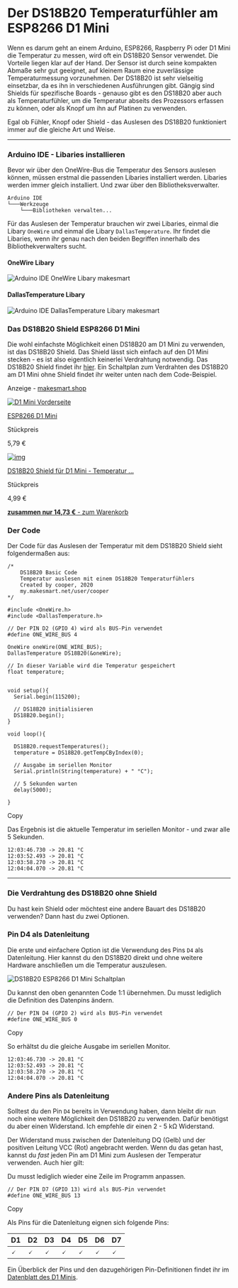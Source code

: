 # Der DS18B20 Temperaturfühler am ESP8266 D1 Mini

Wenn es darum geht an einem Arduino, ESP8266, Raspberry Pi oder D1 Mini die Temperatur zu messen, wird oft ein DS18B20 Sensor verwendet. Die Vorteile liegen klar auf der Hand. Der Sensor ist durch seine kompakten Abmaße sehr gut geeignet, auf kleinem Raum eine zuverlässige Temperaturmessung vorzunehmen. Der DS18B20 ist sehr vielseitig einsetzbar, da es ihn in verschiedenen Ausführungen gibt. Gängig sind Shields für spezifische Boards - genauso gibt es den DS18B20 aber auch als Temperaturfühler, um die Temperatur abseits des Prozessors erfassen zu können, oder als Knopf um ihn auf Platinen zu verwenden.

Egal ob Fühler, Knopf oder Shield - das Auslesen des DS18B20 funktioniert immer auf die gleiche Art und Weise.

------

### Arduino IDE - Libaries installieren

Bevor wir über den OneWire-Bus die Temperatur des Sensors auslesen können, müssen erstmal die passenden Libaries installiert werden. Libaries werden immer gleich installiert. Und zwar über den Bibliotheksverwalter.

```
Arduino IDE
└───Werkzeuge
    └───Bibliotheken verwalten...
```

Für das Auslesen der Temperatur brauchen wir zwei Libaries, einmal die Libary `OneWire` und einmal die Libary `DallasTemperature`. Ihr findet die Libaries, wenn ihr genau nach den beiden Begriffen innerhalb des Bibliothekverwalters sucht.

#### OneWire Libary

![Arduino IDE OneWire Libary makesmart](https://web.archive.org/web/20230330040334im_/https://my.makesmart.net/assets/uploads/files/1602410979654-arduino_ide_one_wire_libary_makesmart.png)

#### DallasTemperature Libary

![Arduino IDE DallasTemperature Libary makesmart](https://web.archive.org/web/20230330040334im_/https://my.makesmart.net/assets/uploads/files/1602411039427-arduino_ide_dallastemperature_libary_makesmart.png)

### Das DS18B20 Shield ESP8266 D1 Mini

Die wohl einfachste Möglichkeit einen DS18B20 am D1 Mini zu verwenden, ist das DS18B20 Shield. Das Shield lässt sich einfach auf den D1 Mini stecken - es ist also eigentlich keinerlei Verdrahtung notwendig. Das DS18B20 Shield findet ihr [hier](https://web.archive.org/web/20230330040334/https://makesmart.shop/loadBasket/kamjqj8gy1R). Ein Schaltplan zum Verdrahten des DS18B20 am D1 Mini ohne Shield findet ihr weiter unten nach dem Code-Beispiel.

Anzeige - [makesmart.shop](https://web.archive.org/web/20230313074226/https://makesmart.shop)

[![D1 Mini Vorderseite](https://web.archive.org/web/20230330040334im_/https://makesmart.shop/media/0e/fb/1d/1597161715/d1_mini_top_2.png)](https://web.archive.org/web/20230330040334mp_/https://makesmart.shop/ESP8266-D1-Mini)

[ESP8266 D1 Mini](https://web.archive.org/web/20230330040334mp_/https://makesmart.shop/ESP8266-D1-Mini)

Stückpreis

 5,79 €

 

[![img](https://web.archive.org/web/20230330040334im_/https://makesmart.shop/media/9a/e7/32/1601910162/ds18b20_d1_mini_shield_1.png)](https://web.archive.org/web/20230330040334mp_/https://makesmart.shop/DS18B20-Shield-fuer-D1-Mini-Temperatur-Sensor)

[DS18B20 Shield für D1 Mini - Temperatur ...](https://web.archive.org/web/20230330040334mp_/https://makesmart.shop/DS18B20-Shield-fuer-D1-Mini-Temperatur-Sensor)

Stückpreis

 4,99 €

[**zusammen nur 14,73 €** - zum Warenkorb](https://web.archive.org/web/20230330040334mp_/https://makesmart.shop/loadBasket/kamjqj8gy1R)

### Der Code

Der Code für das Auslesen der Temperatur mit dem DS18B20 Shield sieht folgendermaßen aus:

```arduino
/*
    DS18B20 Basic Code
    Temperatur auslesen mit einem DS18B20 Temperaturfühlers
    Created by cooper, 2020
    my.makesmart.net/user/cooper
*/

#include <OneWire.h>
#include <DallasTemperature.h>

// Der PIN D2 (GPIO 4) wird als BUS-Pin verwendet
#define ONE_WIRE_BUS 4

OneWire oneWire(ONE_WIRE_BUS);
DallasTemperature DS18B20(&oneWire);

// In dieser Variable wird die Temperatur gespeichert
float temperature;


void setup(){
  Serial.begin(115200);

  // DS18B20 initialisieren
  DS18B20.begin();
}

void loop(){
  
  DS18B20.requestTemperatures();
  temperature = DS18B20.getTempCByIndex(0);

  // Ausgabe im seriellen Monitor
  Serial.println(String(temperature) + " °C");

  // 5 Sekunden warten
  delay(5000);

}
```

Copy

Das Ergebnis ist die aktuelle Temperatur im seriellen Monitor - und zwar alle 5 Sekunden.

```
12:03:46.730 -> 20.81 °C
12:03:52.493 -> 20.81 °C
12:03:58.270 -> 20.81 °C
12:04:04.070 -> 20.81 °C
```

------

### Die Verdrahtung des DS18B20 ohne Shield

Du hast kein Shield oder möchtest eine andere Bauart des DS18B20 verwenden? Dann hast du zwei Optionen.

### Pin D4 als Datenleitung

Die erste und einfachere Option ist die Verwendung des Pins `D4` als Datenleitung. Hier kannst du den DS18B20 direkt und ohne weitere Hardware anschließen um die Temperatur auszulesen.

![DS18B20 ESP8266 D1 Mini Schaltplan](https://web.archive.org/web/20230330040334im_/https://my.makesmart.net/assets/uploads/files/1591952268342-d1_mini_ds18b20.png)

Du kannst den oben genannten Code 1:1 übernehmen. Du musst lediglich die Definition des Datenpins ändern.

```arduino
// Der PIN D4 (GPIO 2) wird als BUS-Pin verwendet
#define ONE_WIRE_BUS 0
```

Copy

So erhältst du die gleiche Ausgabe im seriellen Monitor.

```
12:03:46.730 -> 20.81 °C
12:03:52.493 -> 20.81 °C
12:03:58.270 -> 20.81 °C
12:04:04.070 -> 20.81 °C
```

### Andere Pins als Datenleitung

Solltest du den Pin `D4` bereits in Verwendung haben, dann bleibt dir nun noch eine weitere Möglichkeit den DS18B20 zu verwenden. Dafür benötigst du aber einen Widerstand. Ich empfehle dir einen 2 - 5 kΩ Widerstand.

Der Widerstand muss zwischen der Datenleitung DQ (Gelb) und der positiven Leitung VCC (Rot) angebracht werden. Wenn du das getan hast, kannst du *fast* jeden Pin am D1 Mini zum Auslesen der Temperatur verwenden. Auch hier gilt:

Du musst lediglich wieder eine Zeile im Programm anpassen.

```ardino
// Der PIN D7 (GPIO 13) wird als BUS-Pin verwendet
#define ONE_WIRE_BUS 13
```

Copy

Als Pins für die Datenleitung eignen sich folgende Pins:

| D1   | D2   | D3   | D4   | D5   | D6   | D7   |
| ---- | ---- | ---- | ---- | ---- | ---- | ---- |
| 🗸    | 🗸    | 🗸    | 🗸    | 🗸    | 🗸    | 🗸    |

Ein Überblick der Pins und den dazugehörigen Pin-Definitionen findet ihr im [Datenblatt des D1 Minis](https://web.archive.org/web/20230330040334/https://makesmart.net/esp8266-d1-mini-datenblatt/).